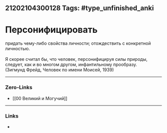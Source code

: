 21202104300128
Tags: #type_unfinished_anki 
---
# Персонифицировать

придать чему-либо свойства личности; отождествить с конкретной личностью.<br><br>Я скорее считал бы, что человек, персонифицируя силы природы, следует, как и во многом другом, инфантильному прообразу.<br>(Зигмунд Фрейд, Человек по имени Моисей, 1939)

---
### Zero-Links
- [[00 Великий и Могучий]]
---
### Links
-